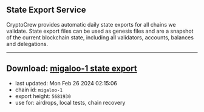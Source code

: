## State Export Service
CryptoCrew provides automatic daily state exports for all chains we validate. State export files can be used as genesis files and are a snapshot of the current blockchain state, including all validators, accounts, balances and delegations.

---
**Download: [migaloo-1 state export](https://dl-eu2.ccvalidators.com/SERVICE/migaloo/migaloo-1_export_5681930.json)**
---

- last updated: Mon Feb 26 2024 02:15:06
- chain id: `migaloo-1`
- export height: `5681930`
- use for: airdrops, local tests, chain recovery
